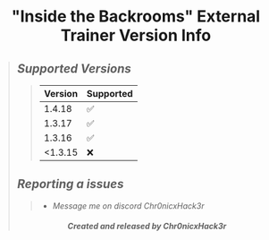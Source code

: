 # <center> "Inside the Backrooms" External Trainer Version Info </center>
>## ***Supported Versions***
>>| Version    | Supported          |
>>| ---------  | ------------------ |
>>| 1.4.18     | :white_check_mark: |
>>| 1.3.17     | :white_check_mark: |
>>| 1.3.16     | :white_check_mark: |
>>| <1.3.15    | :x:                |
>## ***Reporting a issues***
>>+ *Message me on discord Chr0nicxHack3r*
>###### <center> ***Created and released by Chr0nicxHack3r*** </center>
